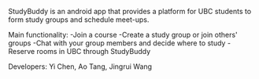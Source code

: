 StudyBuddy is an android app that provides a platform for UBC students to form study groups and schedule meet-ups.

Main functionality:
-Join a course
-Create a study group or join others' groups
-Chat with your group members and decide where to study
-Reserve rooms in UBC through StudyBuddy


Developers: Yi Chen, Ao Tang, Jingrui Wang
